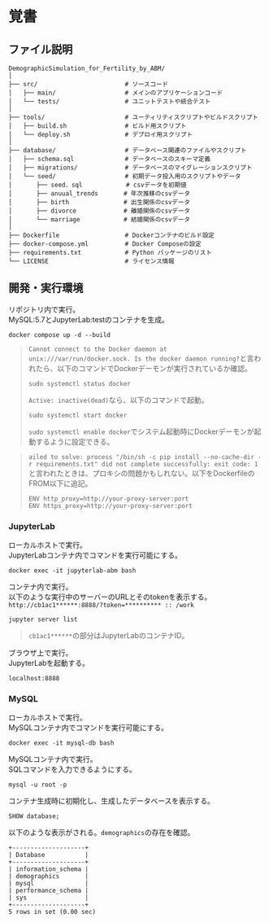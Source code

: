 # 覚書

## ファイル説明
```
DemographicSimulation_for_Fertility_by_ABM/
│
├── src/                        # ソースコード
│   ├── main/                   # メインのアプリケーションコード
│   └── tests/                  # ユニットテストや統合テスト
│
├── tools/                      # ユーティリティスクリプトやビルドスクリプト
│   ├── build.sh                # ビルド用スクリプト
│   └── deploy.sh               # デプロイ用スクリプト
│
├── database/                   # データベース関連のファイルやスクリプト
│   ├── schema.sql              # データベースのスキーマ定義
│   ├── migrations/             # データベースのマイグレーションスクリプト
│   └── seed/                   # 初期データ投入用のスクリプトやデータ
│　　　　├── seed．sql            # csvデータを初期値
│　　　　├── anuual_trends       # 年次推移のcsvデータ
│　　　　├── birth               # 出生関係のcsvデータ
│　　　　├── divorce             # 離婚関係のcsvデータ
│　　　　└── marriage            # 結婚関係のcsvデータ
│
├── Dockerfile                  # Dockerコンテナのビルド設定
├── docker-compose.yml          # Docker Composeの設定
├── requirements.txt            # Python パッケージのリスト
└── LICENSE                     # ライセンス情報
```

## 開発・実行環境
リポジトリ内で実行。  
MySQL:5.7とJupyterLab:testのコンテナを生成。
```
docker compose up -d --build
```
> `Cannot connect to the Docker daemon at unix:///var/run/docker.sock. Is the docker daemon running?`と言われたら、以下のコマンドでDockerデーモンが実行されているか確認。
>```
> sudo systemctl status docker
>```
> `Active: inactive(dead)`なら、以下のコマンドで起動。
> ```
> sudo systemctl start docker
> ```
> `sudo systemctl enable docker`でシステム起動時にDockerデーモンが起動するように設定できる。

> `ailed to solve: process "/bin/sh -c pip install --no-cache-dir -r requirements.txt" did not complete successfully: exit code: 1`と言われたときは、プロキシの問題かもしれない。以下をDockerfileのFROM以下に追記。
> ```
> ENV http_proxy=http://your-proxy-server:port
> ENV https_proxy=http://your-proxy-server:port
> ```

### JupyterLab
ローカルホストで実行。  
JupyterLabコンテナ内でコマンドを実行可能にする。
```
docker exec -it jupyterlab-abm bash
```
コンテナ内で実行。  
以下のような実行中のサーバーのURLとそのtokenを表示する。  
`http://cb1ac1******:8888/?token=********** :: /work`

```
jupyter server list
```
> `cb1ac1******`の部分はJupyterLabのコンテナID。

ブラウザ上で実行。  
JupyterLabを起動する。
```
localhost:8888
```

### MySQL
ローカルホストで実行。  
MySQLコンテナ内でコマンドを実行可能にする。
```
docker exec -it mysql-db bash
```
MySQLコンテナ内で実行。  
SQLコマンドを入力できるようにする。
```
mysql -u root -p
```
コンテナ生成時に初期化し、生成したデータベースを表示する。
```
SHOW database;
```
以下のような表示がされる。`demographics`の存在を確認。
```
+--------------------+
| Database           |
+--------------------+
| information_schema |
| demographics       |
| mysql              |
| performance_schema |
| sys                |
+--------------------+
5 rows in set (0.00 sec)
```

